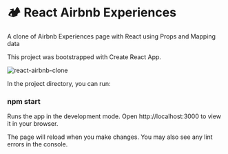 # 🏕 React Airbnb Experiences

A clone of Airbnb Experiences page with React using Props and Mapping data

This project was bootstrapped with Create React App.

![react-airbnb-clone](https://user-images.githubusercontent.com/99015262/180433252-1c721758-f64c-436e-8f18-b40f375347f0.png)


In the project directory, you can run:

### npm start
Runs the app in the development mode.
Open http://localhost:3000 to view it in your browser.

The page will reload when you make changes.
You may also see any lint errors in the console.
